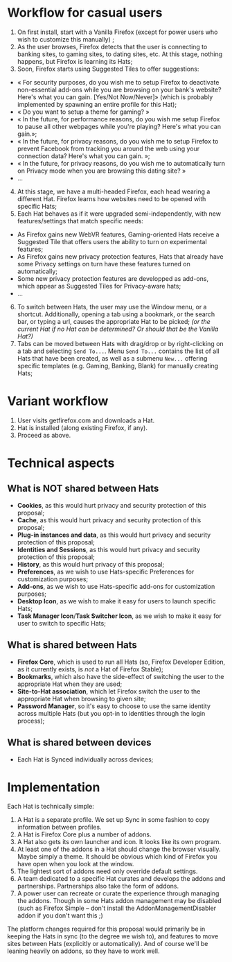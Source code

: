 
Workflow for casual users
=========================

1. On first install, start with a Vanilla Firefox (except for power users who wish to customize this manually) ;
2. As the user browses, Firefox detects that the user is connecting to banking sites, to gaming sites, to dating sites, etc. At this stage, nothing happens, but Firefox is learning its Hats;
3. Soon, Firefox starts using Suggested Tiles to offer suggestions:
  * « For security purposes, do you wish me to setup Firefox to deactivate non-essential add-ons while you are browsing on your bank's website? Here's what you can gain. [Yes/Not Now/Never]» (which is probably implemented by spawning an entire profile for this Hat);
  * « Do you want to setup a theme for gaming? »
  * « In the future, for performance reasons, do you wish me setup Firefox to pause all other webpages while you're playing? Here's what you can gain.»;
  * « In the future, for privacy reasons, do you wish me to setup Firefox to prevent Facebook from tracking you around the web using your connection data? Here's what you can gain. »;
  * « In the future, for privacy reasons, do you wish me to automatically turn on Privacy mode when you are browsing this dating site? »
  * ...
4. At this stage, we have a multi-headed Firefox, each head wearing a different Hat. Firefox learns how websites need to be opened with specific Hats;
5. Each Hat behaves as if it were upgraded semi-independently, with new features/settings that match specific needs:
  * As Firefox gains new WebVR features, Gaming-oriented Hats receive a Suggested Tile that offers users the ability to turn on experimental features;
  * As Firefox gains new privacy protection features, Hats that already have some Privacy settings on turn have these features turned on automatically;
  * Some new privacy protection features are developped as add-ons, which appear as Suggested Tiles for Privacy-aware hats;
  * ...
6. To switch between Hats, the user may use the Window menu, or a shortcut. Additionally, opening a tab using a bookmark, or the search bar, or typing a url, causes the appropriate Hat to be picked;
   _(or the current Hat if no Hat can be determined? Or should that be the Vanilla Hat?)_
7. Tabs can be moved between Hats with drag/drop or by right-clicking on a tab and selecting `Send To...`. Menu `Send To...` contains the list of all Hats that have been created, as well as a submenu `New...` offering specific templates (e.g. Gaming, Banking, Blank) for manually creating Hats;

Variant workflow
================

1. User visits getfirefox.com and downloads a Hat.
2. Hat is installed (along existing Firefox, if any).
3. Proceed as above.

Technical aspects
=================
What is NOT shared between Hats
-------------------------------
 * **Cookies**, as this would hurt privacy and security protection of this proposal;
 * **Cache**, as this would hurt privacy and security protection of this proposal;
 * **Plug-in instances and data**, as this would hurt privacy and security protection of this proposal;
 * **Identities and Sessions**,  as this would hurt privacy and security protection of this proposal;
 * **History**, as this would hurt privacy of this proposal;
 * **Preferences**, as we wish to use Hats-specific Preferences for customization purposes;
 * **Add-ons**, as we wish to use Hats-specific add-ons for customization purposes;
 * **Desktop Icon**, as we wish to make it easy for users to launch specific Hats;
 * **Task Manager Icon**/**Task Switcher Icon**, as we wish to make it easy for user to switch to specific Hats;


What is shared between Hats
---------------------------
 * **Firefox Core**, which is used to run all Hats (so, Firefox Developer Edition, as it currently exists, is *not* a Hat of Firefox Stable);
 * **Bookmarks**, which also have the side-effect of switching the user to the appropriate Hat when they are used;
 * **Site-to-Hat association**, which let Firefox switch the user to the appropriate Hat when browsing to given site;
 * **Password Manager**, so it's easy to choose to use the same identity across multiple Hats (but you opt-in to identities through the login process);


What is shared between devices
------------------------------
 * Each Hat is Synced individually across devices;

Implementation
==============

Each Hat is technically simple:

  1. A Hat is a separate profile.  We set up Sync in some fashion to copy information between profiles.
  2. A Hat is Firefox Core plus a number of addons.
  3. A Hat also gets its own launcher and icon.  It looks like its own program.
  4. At least one of the addons in a Hat should change the browser visually.  Maybe simply a theme.  It should be obvious which kind of Firefox you have open when you look at the window.
  5. The lightest sort of addons need only override default settings.
  6. A team dedicated to a specific Hat curates and develops the addons and partnerships.  Partnerships also take the form of addons.
  7. A power user can recreate or curate the experience through managing the addons.  Though in some Hats addon management may be disabled (such as Firefox Simple – don't install the AddonManagementDisabler addon if you don't want this ;)

  The platform changes required for this proposal would primarily be in keeping the Hats in sync (to the degree we wish to), and features to move sites between Hats (explicitly or automatically).  And of course we'll be leaning heavily on addons, so they have to work well.
